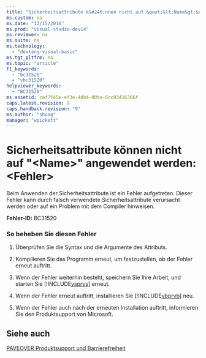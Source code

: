 ```yaml
---
title: "Sicherheitsattribute k&#246;nnen nicht auf &quot;&lt;Name&gt;&quot; angewendet werden: &lt;Fehler&gt;"
ms.custom: na
ms.date: "12/15/2016"
ms.prod: "visual-studio-dev14"
ms.reviewer: na
ms.suite: na
ms.technology: 
  - "devlang-visual-basic"
ms.tgt_pltfrm: na
ms.topic: "article"
f1_keywords: 
  - "bc31520"
  - "vbc31520"
helpviewer_keywords: 
  - "BC31520"
ms.assetid: caf7f45e-ef3e-4db4-80ba-6cc03416366f
caps.latest.revision: 9
caps.handback.revision: "9"
ms.author: "shoag"
manager: "wpickett"
---
```

# Sicherheitsattribute k&#246;nnen nicht auf &quot;&lt;Name&gt;&quot; angewendet werden: &lt;Fehler&gt;
Beim Anwenden der Sicherheitsattribute ist ein Fehler aufgetreten. Dieser Fehler kann durch falsch verwendete Sicherheitsattribute verursacht werden oder auf ein Problem mit dem Compiler hinweisen.  
  
 **Fehler\-ID:** BC31520  
  
### So beheben Sie diesen Fehler  
  
1.  Überprüfen Sie die Syntax und die Argumente des Attributs.  
  
2.  Kompilieren Sie das Programm erneut, um festzustellen, ob der Fehler erneut auftritt.  
  
3.  Wenn der Fehler weiterhin besteht, speichern Sie Ihre Arbeit, und starten Sie [!INCLUDE[vsprvs](../assembler/masm/includes/vsprvs_md.md)] erneut.  
  
4.  Wenn der Fehler erneut auftritt, installieren Sie [!INCLUDE[vbprvb](../dotnet/includes/vbprvb_md.md)] neu.  
  
5.  Wenn der Fehler auch nach der erneuten Installation auftritt, informieren Sie den Produktsupport von Microsoft.  
  
## Siehe auch  
 [PAVEOVER Produktsupport und Barrierefreiheit](assetId:///14e1d293-7b6d-40a6-bf3e-a92f8ee6c88c)